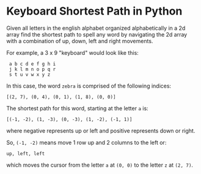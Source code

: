 Keyboard Shortest Path in Python
======================

Given all letters in the english alphabet organized alphabetically
in a 2d array find the shortest path to spell any word by navigating
the 2d array with a combination of up, down, left and right movements.

For example, a 3 x 9 "keyboard" would look like this:
~~~
 a b c d e f g h i
 j k l m n o p q r
 s t u v w x y z
~~~
In this case, the word `zebra` is comprised of the following indices:
~~~
[(2, 7), (0, 4), (0, 1), (1, 8), (0, 0)]
~~~
The shortest path for this word, starting at the letter `a` is:
~~~
[(-1, -2), (1, -3), (0, -3), (1, -2), (-1, 1)]
~~~
where negative represents up or left and positive represents down or right.

So, `(-1, -2)` means move 1 row up and 2 columns to the left or:
~~~
up, left, left
~~~ 
which moves the cursor from the letter `a` at `(0, 0)` to the letter `z` at `(2, 7)`.

